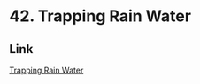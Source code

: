 # 42. Trapping Rain Water

## Link
[Trapping Rain Water](https://leetcode.com/problems/trapping-rain-water/)